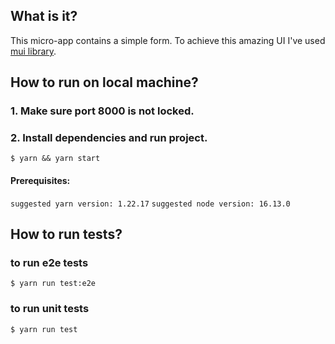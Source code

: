 ## What is it?
This micro-app contains a simple form. To achieve this amazing UI I've used [mui library](https://mui.com/).

## How to run on local machine?

### 1. Make sure port 8000 is not locked.
### 2. Install dependencies and run project.
`$ yarn && yarn start`

#### Prerequisites:
`suggested yarn version: 1.22.17`
`suggested node version: 16.13.0`

## How to run tests?

### to run e2e tests
`$ yarn run test:e2e`
### to run unit tests
`$ yarn run test`

